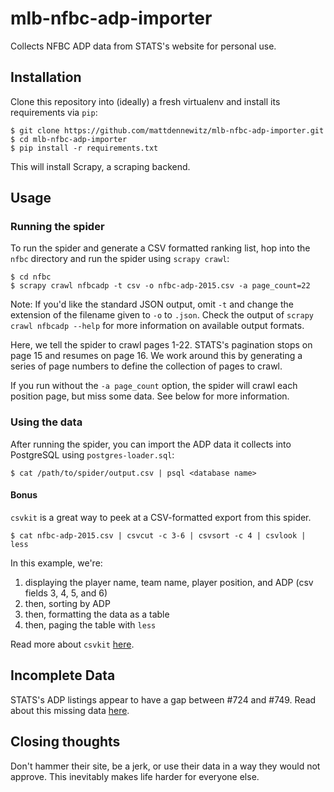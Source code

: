 # mlb-nfbc-adp-importer

Collects NFBC ADP data from STATS's website for personal use.

## Installation

Clone this repository into (ideally) a fresh virtualenv
and install its requirements via `pip`:

```shell
$ git clone https://github.com/mattdennewitz/mlb-nfbc-adp-importer.git
$ cd mlb-nfbc-adp-importer
$ pip install -r requirements.txt
```

This will install Scrapy, a scraping backend.

## Usage

### Running the spider

To run the spider and generate a CSV formatted ranking list,
hop into the `nfbc` directory and run the spider using `scrapy crawl`:

```shell
$ cd nfbc
$ scrapy crawl nfbcadp -t csv -o nfbc-adp-2015.csv -a page_count=22
```

Note: If you'd like the standard JSON output, omit `-t` and change
      the extension of the filename given to `-o` to `.json`.
      Check the output of `scrapy crawl nfbcadp --help` for more information
      on available output formats.
      
Here, we tell the spider to crawl pages 1-22. STATS's pagination stops
on page 15 and resumes on page 16. We work around this by generating
a series of page numbers to define the collection of pages to crawl.

If you run without the `-a page_count` option, the spider will crawl
each position page, but miss some data. See below for more information.

### Using the data

After running the spider, you can import the ADP data it collects
into PostgreSQL using `postgres-loader.sql`:

```shell
$ cat /path/to/spider/output.csv | psql <database name>
```

#### Bonus

`csvkit` is a great way to peek at a CSV-formatted export from this spider.

```shell
$ cat nfbc-adp-2015.csv | csvcut -c 3-6 | csvsort -c 4 | csvlook | less
```

In this example, we're:

1. displaying the player name, team name, player position, and ADP
    (csv fields 3, 4, 5, and 6)
2. then, sorting by ADP
3. then, formatting the data as a table
4. then, paging the table with `less`

Read more about `csvkit` [here](https://csvkit.readthedocs.org/).

## Incomplete Data

STATS's ADP listings appear to have a gap between #724 and #749.
Read about this missing data [here](./nfbc/nfbc/spiders/nfbcadp.py#L22-L38).

## Closing thoughts

Don't hammer their site, be a jerk, or use their data in a way they would
not approve. This inevitably makes life harder for everyone else.
